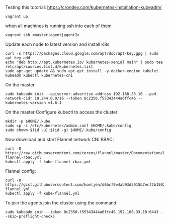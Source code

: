 Testing this tutorial:
https://crondev.com/kubernetes-installation-kubeadm/

```
vagrant up
```


when all machines is running ssh into each of them
```
vagrant ssh <master|agent|agent2>
```

Update each node to latest version and install K8s
```
curl -s https://packages.cloud.google.com/apt/doc/apt-key.gpg | sudo apt-key add -
echo "deb http://apt.kubernetes.io/ kubernetes-xenial main" | sudo tee /etc/apt/sources.list.d/kubernetes.list
sudo apt-get update && sudo apt-get install -y docker-engine kubelet kubeadm kubectl kubernetes-cni
```

On the master
```
sudo kubeadm init --apiserver-advertise-address 192.168.33.10 --pod-network-cidr 10.244.0.0/16 --token 8c2350.f55343444a6ffc46 --kubernetes-version v1.6.1
```

On the master Configure kubectl to access the cluster
```
mkdir -p $HOME/.kube
sudo cp -i /etc/kubernetes/admin.conf $HOME/.kube/config
sudo chown $(id -u):$(id -g) $HOME/.kube/config
```

Now download and start Flannel network CNI RBAC:
```
curl -O https://raw.githubusercontent.com/coreos/flannel/master/Documentation/kube-flannel-rbac.yml
kubectl apply -f kube-flannel-rbac.yml
```

Flannel config:
```
curl -O https://gist.githubusercontent.com/komljen/d0bcf9e4ab93d5915b7ecf2b15021411/raw/b2c6a616588f90937736adf9ec086f220d731a5f/kube-flannel.yml
kubectl apply -f kube-flannel.yml
```

To join the agents join the cluster using the command:
```
sudo kubeadm join --token 8c2350.f55343444a6ffc46 192.168.33.10:6443 --skip-preflight-checks
```


